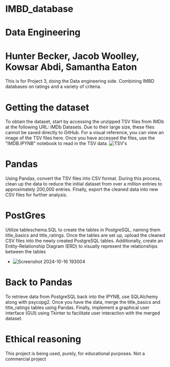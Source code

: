 # IMBD_database
# Data Engineering
# Hunter Becker, Jacob Woolley, Kowsar Abdi, Samantha Eaton
This is for Project 3, doing the Data engineering side. Combining IMBD databases on ratings and a variety of criteria.
# Getting the dataset
  To obtain the dataset, start by accessing the unzipped TSV files from IMDb at the following URL: IMDb Datasets. Due to their large size, these files cannot be saved directly to GitHub. For a visual reference, you can view an image of the TSV files here. Once you have accessed the files, use the "IMDB.IPYNB" notebook to read in the TSV data.
  ![TSV's](https://github.com/user-attachments/assets/ff78d1b8-8f4f-4fe7-90ad-9dbb0e3c3f9e)

# Pandas
  Using Pandas, convert the TSV files into CSV format. During this process, clean up the data to reduce the initial dataset from over a million entries to approximately 200,000 entries. Finally, export the cleaned data into new CSV files for further analysis.
# PostGres
  Utilize tableschema.SQL to create the tables in PostgreSQL, naming them title_basics and title_ratings. Once the tables are set up, upload the cleaned CSV files into the newly created PostgreSQL tables. Additionally, create an Entity-Relationship Diagram (ERD) to visually represent the relationships between the tables
  - ![Screenshot 2024-10-16 193004](https://github.com/user-attachments/assets/ffd747db-46f6-4221-8c16-7471e837e4d0)

# Back to Pandas
  To retrieve data from PostgreSQL back into the IPYNB, use SQLAlchemy along with psycopg2. Once you have the data, merge the title_basics and title_ratings tables using Pandas. Finally, implement a graphical user interface (GUI) using Tkinter to facilitate user interaction with the merged dataset.

# Ethical reasoning
This project is being used, purely, for educational purposes.
Not a commercial project
